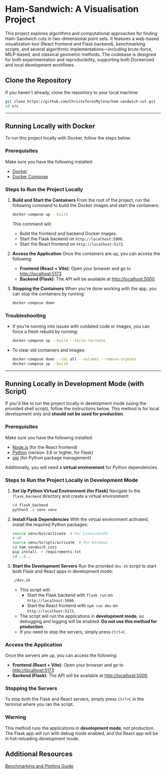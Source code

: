 # Ham-Sandwich: A Visualisation Project

This project explores algorithms and computational approaches for finding Ham-Sandwich cuts in two-dimensional point sets. It features a web-based visualization tool (React frontend and Flask backend), benchmarking scripts, and several algorithmic implementations—including brute-force, MILP-based, and classical geometric methods. The codebase is designed for both experimentation and reproducibility, supporting both Dockerized and local development workflows.

## Clone the Repository

If you haven't already, clone the repository to your local machine:

```bash
git clone https://github.com/ChristoforosMylona/ham-sandwich-cut.git
cd src
```

---

## Running Locally with Docker

To run this project locally with Docker, follow the steps below:

### Prerequisites
Make sure you have the following installed:
- [Docker](https://www.docker.com/get-started)
- [Docker Compose](https://docs.docker.com/compose/install/)

### Steps to Run the Project Locally

1. **Build and Start the Containers**
   From the root of the project, run the following command to build the Docker images and start the containers:
   
   ```bash
   docker-compose up --build
   ```
   
   This command will:
   - Build the frontend and backend Docker images.
   - Start the Flask backend on `http://localhost:5000`.
   - Start the React frontend on `http://localhost:5173`.

2. **Access the Application**
   Once the containers are up, you can access the following:
   - **Frontend (React + Vite)**: Open your browser and go to [http://localhost:5173](http://localhost:5173).
   - **Backend (Flask)**: The API will be available at [http://localhost:5000](http://localhost:5000).

3. **Stopping the Containers**
   When you're done working with the app, you can stop the containers by running:
   
   ```bash
   docker-compose down
   ```

### Troubleshooting

- If you're running into issues with outdated code or images, you can force a fresh rebuild by running:
  
  ```bash
  docker-compose up --build --force-recreate
  ```
  
- To clear old containers and images:
  
  ```bash
  docker-compose down --rmi all --volumes --remove-orphans
  docker-compose up --build
  ```

---

## Running Locally in Development Mode (with Script)

If you'd like to run the project locally in development mode (using the provided shell script), follow the instructions below. This method is for local development only and **should not be used for production**.

### Prerequisites
Make sure you have the following installed:
- [Node.js](https://nodejs.org/) (for the React frontend)
- [Python](https://www.python.org/downloads/) (version 3.6 or higher, for Flask)
- [pip](https://pip.pypa.io/en/stable/installation/) (for Python package management)

Additionally, you will need a **virtual environment** for Python dependencies.

### Steps to Run the Project Locally in Development Mode

1. **Set Up Python Virtual Environment (for Flask)**
   Navigate to the `flask_backend` directory and create a virtual environment:
   
   ```bash
   cd flask_backend
   python3 -m venv venv
   ```

2. **Install Flask Dependencies**
   With the virtual environment activated, install the required Python packages:
   
   ```bash
   source venv/bin/activate  # For Linux/macOS
   # OR
   source venv/Scripts/activate  # For Windows
   cd ham_sandwich_cuts
   pip install -r requirements.txt
   cd ../..
   ```

3. **Start the Development Servers**
   Run the provided `dev.sh` script to start both Flask and React apps in development mode:
   
   ```bash
   ./dev.sh
   ```

   - This script will:
     - Start the Flask backend with `flask run` on `http://localhost:5000`.
     - Start the React frontend with `npm run dev` on `http://localhost:5173`.
   - The script will run the applications in **development mode**, so debugging and logging will be enabled. **Do not use this method for production**.
   - If you need to stop the servers, simply press `Ctrl+C`.

### Access the Application
Once the servers are up, you can access the following:
- **Frontend (React + Vite)**: Open your browser and go to [http://localhost:5173](http://localhost:5173).
- **Backend (Flask)**: The API will be available at [http://localhost:5000](http://localhost:5000).

### Stopping the Servers
To stop both the Flask and React servers, simply press `Ctrl+C` in the terminal where you ran the script.

### Warning
This method runs the applications in **development mode**, not production. The Flask app will run with debug mode enabled, and the React app will be in hot-reloading development mode.


## Additional Resources

[Benchmarking and Plotting Guide](Benchmarking/README.md)